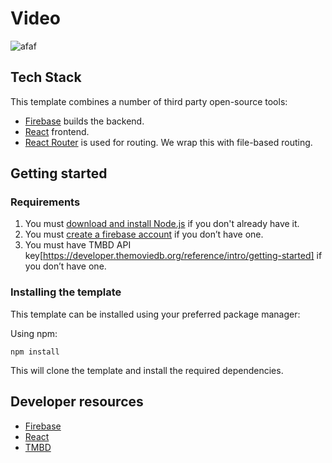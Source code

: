 # Video
![afaf](https://github.com/luthentic/ReactFirebaseMovieApi/assets/33567830/3c4a3038-9445-4752-98e5-e812aef377de)

## Tech Stack

This template combines a number of third party open-source tools:

- [Firebase](https://firebase.google.com/docs) builds the backend.
- [React](https://reactjs.org/) frontend.
- [React Router](https://reactrouter.com/) is used for routing. We wrap this with file-based routing.

## Getting started

### Requirements

1. You must [download and install Node.js](https://nodejs.org/en/download/) if you don't already have it.
2. You must [create a firebase account](https://firebase.google.com/) if you don’t have one.
3. You must have TMBD API key[https://developer.themoviedb.org/reference/intro/getting-started] if you don’t have one.

### Installing the template

This template can be installed using your preferred package manager:

Using npm:

```shell
npm install
```

This will clone the template and install the required dependencies.


## Developer resources

- [Firebase](https://firebase.google.com/)
- [React](https://react.dev/)
- [TMBD](https://developer.themoviedb.org/reference/intro/getting-started)

